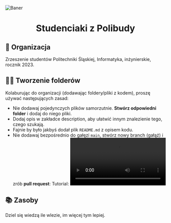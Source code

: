 ![Baner](https://i.imgur.com/qfRkMnU.jpg)

<h1 align='center'>Studenciaki z Polibudy</a></h1><p align='center'>

## 📝 Organizacja

Zrzeszenie studentów Politechniki Śląskiej, Informatyka, inżynierskie, rocznik 2023. <br>

## 👨‍💻 Tworzenie folderów

Kolaburując do organizacji (dodawając foldery/pliki z kodem), proszę używać następujących zasad:

- Nie dodawaj pojedynczych plików samorzutnie. **Stwórz odpowiedni folder** i dodaj do niego pliki.
- Dodaj opis w zakładce description, aby ułatwić innym znalezienie tego, czego szukają.
- Fajnie by było jakbyś dodał plik `README.md` z opisem kodu.
- Nie dodawaj bezpośrednio do gałęzi `main`, stwórz nowy branch (gałąź) i zrób **pull request**:
  Tutorial:
  ![Tutorial](https://glowing-buttercream-33c37f.netlify.app/videos/polibuda/pull-request-tutorial.mp4)

## 📚 Zasoby

Dziel się wiedzą ile wlezie, im więcej tym lepiej.
